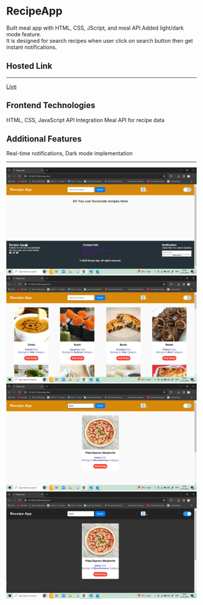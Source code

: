 # <h1>RecipeApp</h1>
Built meal app with HTML, CSS, JScript, and meal API.Added light/dark mode feature.
<br>
It is  designed for search recipes when user click on search button then get instant notifications.
<h2>Hosted Link</h2>
<hr>
<a href="https://recipeappnew.netlify.app/">Live</a>

<h2>Frontend Technologies</h2>
HTML, CSS, JavaScript
API Integration
Meal API for recipe data
<h2>Additional Features</h2>
Real-time notifications, Dark mode implementation
<hr>
<img src="https://github.com/Bittu121/RecipeApp/blob/main/Screenshot%20(582).png">
<img src="https://github.com/Bittu121/RecipeApp/blob/main/Screenshot%20(584).png">
<img src="https://github.com/Bittu121/RecipeApp/blob/main/Screenshot%20(585).png">
<img src="https://github.com/Bittu121/RecipeApp/blob/main/Screenshot%20(586).png">
